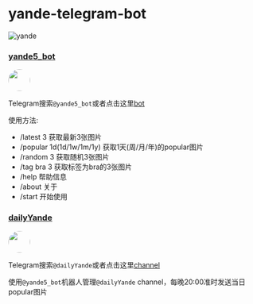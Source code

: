 # yande-telegram-bot

![yande](https://assets.yande.re/assets/logo_small-418e8d5ec0229f274edebe4af43b01aa29ed83b715991ba14bb41ba06b5b57b5.png)


### [yande5_bot](https://t.me/yande5_bot)

<img src="https://cdn5.telesco.pe/file/VWpfbao9_oubq3pz5RRbjRHYfmqpp9-ZU4iaQs4abX3Kya1saJESFRSLdbsfJdzMe8ixdTji4Y0GRLZHnt6kKJlrzSzpolKJL3J-gyyPTLT4KHHITNVWMX3mBZz93zFmzJzDjrzvAgUZQXlMnq5TYRrgho53rzCuz-u8rfNCjAz1QswXatAItsNvJaG2_GypWEJLbC_D0_Ai0ZOVCg6U0qoF6fMmcg6XJxLdaxCBhHHTw2hZo5ZJSGm7cOraY3lXo4ULLW9EStgW-dvJlSjLLTyn6qoXSWcdRckM1PY1H0DmITZTbUjc_GaOdZRBmXJbPhO8cf_ItFwNaYDr4ikC2A.jpg" width="44" style="border-radius: 50%;">

Telegram搜索`@yande5_bot`或者点击这里[bot](https://t.me/yande5_bot)

使用方法:
* /latest 3 获取最新3张图片
* /popular 1d(1d/1w/1m/1y) 获取1天(周/月/年)的popular图片
* /random 3 获取随机3张图片
* /tag bra 3 获取标签为bra的3张图片
* /help 帮助信息
* /about 关于
* /start 开始使用

### [dailyYande](https://t.me/dailyYande)

<img src="https://cdn5.telesco.pe/file/QKPXV5ZsqzBEgR2jK2nuVlPOZXkQKXQq5kVj7aEU8WF8rnoXtzJzsUIW6meeunn-kh7xNp_vL3Hi_6YCT05L64X-Mze_3uvt_KVwT4sh57HBDCUQCSfLd_pAbMoPbD-_gYWnLyLtONcWGZ2CFU7kRMnoJepQwR9uzu3kiMUWVNMkswTm96R-YawuvCD5Ry_iRMOAAeGKtzHMCCK2PBbJKdWiiSBCMo1EV3zkhxqrPnwcbhagkvwp7rOZEgFhMhXCOxBKK2_lSExUJ8Ld9wk8ZC8tYtzin2YuM0k2HNEq_0FCKAJi1obISjsAovyF2crN51NxqK1sDB051KyxH1AO7A.jpg" width="44" style="border-radius: 50%;">

Telegram搜索`@dailyYande`或者点击这里[channel](https://t.me/dailyYande)

使用`@yande5_bot`机器人管理`@dailyYande` channel，每晚20:00准时发送当日popular图片